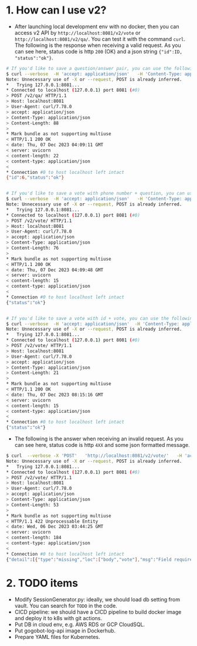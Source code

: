 # 1. How can I use v2?
- After launching local development env with no docker, then you can access v2 API by `http://localhost:8081/v2/vote` or `http://localhost:8081/v2/qa/`. You can test it with the command `curl`. The following is the response when receiving a valid request. As you can see here, status code is http `200` (OK) and a json string `{"id":ID, "status":"ok"}`.

```bash
# If you'd like to save a question/answer pair, you can use the following command.
$ curl --verbose  -H 'accept: application/json'   -H 'Content-Type: application/json'  -X POST http://localhost:8081/v2/qa/ -d '{"phone_number":"+886930900831", "question":"This is my question", "answer":"a answer"}'
Note: Unnecessary use of -X or --request, POST is already inferred.
*   Trying 127.0.0.1:8081...
* Connected to localhost (127.0.0.1) port 8081 (#0)
> POST /v2/qa/ HTTP/1.1
> Host: localhost:8081
> User-Agent: curl/7.78.0
> accept: application/json
> Content-Type: application/json
> Content-Length: 88
> 
* Mark bundle as not supporting multiuse
< HTTP/1.1 200 OK
< date: Thu, 07 Dec 2023 04:09:11 GMT
< server: uvicorn
< content-length: 22
< content-type: application/json
< 
* Connection #0 to host localhost left intact
{"id":6,"status":"ok"}


# If you'd like to save a vote with phone number + question, you can use the following command.
$ curl --verbose  -H 'accept: application/json'   -H 'Content-Type: application/json'  -X POST http://localhost:8081/v2/vote/ -d '{"phone_number":"+886930900831", "question":"This is my question",  "answer":"a answer","vote":"up"}'
Note: Unnecessary use of -X or --request, POST is already inferred.
*   Trying 127.0.0.1:8081...
* Connected to localhost (127.0.0.1) port 8081 (#0)
> POST /v2/vote/ HTTP/1.1
> Host: localhost:8081
> User-Agent: curl/7.78.0
> accept: application/json
> Content-Type: application/json
> Content-Length: 76
> 
* Mark bundle as not supporting multiuse
< HTTP/1.1 200 OK
< date: Thu, 07 Dec 2023 04:09:48 GMT
< server: uvicorn
< content-length: 15
< content-type: application/json
< 
* Connection #0 to host localhost left intact
{"status":"ok"}


# If you'd like to save a vote with id + vote, you can use the following command.
$ curl --verbose  -H 'accept: application/json'  -H 'Content-Type: application/json'  -X POST http://localhost:8081/v2/vote/ -d '{"id":6, "vote":"up"}'
Note: Unnecessary use of -X or --request, POST is already inferred.
*   Trying 127.0.0.1:8081...
* Connected to localhost (127.0.0.1) port 8081 (#0)
> POST /v2/vote/ HTTP/1.1
> Host: localhost:8081
> User-Agent: curl/7.78.0
> accept: application/json
> Content-Type: application/json
> Content-Length: 21
> 
* Mark bundle as not supporting multiuse
< HTTP/1.1 200 OK
< date: Thu, 07 Dec 2023 08:15:16 GMT
< server: uvicorn
< content-length: 15
< content-type: application/json
< 
* Connection #0 to host localhost left intact
{"status":"ok"}
``` 

-  The following is the answer when receiving an invalid request. As you can see here, status code is http `4XX` and some json formatted message.
```bash
$ curl  --verbose -X 'POST'   'http://localhost:8081/v2/vote/'   -H 'accept: application/json'   -H 'Content-Type: application/json'   -d '{  "phone_number": "+8869000000", "question":"QUESTION"}'
Note: Unnecessary use of -X or --request, POST is already inferred.
*   Trying 127.0.0.1:8081...
* Connected to localhost (127.0.0.1) port 8081 (#0)
> POST /v2/vote/ HTTP/1.1
> Host: localhost:8081
> User-Agent: curl/7.78.0
> accept: application/json
> Content-Type: application/json
> Content-Length: 53
> 
* Mark bundle as not supporting multiuse
< HTTP/1.1 422 Unprocessable Entity
< date: Wed, 06 Dec 2023 03:44:25 GMT
< server: uvicorn
< content-length: 184
< content-type: application/json
< 
* Connection #0 to host localhost left intact
{"detail":[{"type":"missing","loc":["body","vote"],"msg":"Field required","input":{"phone_number":"+8869000000","question":"QUESTION"},"url":"https://errors.pydantic.dev/2.5/v/missing"}]}

```

# 2. TODO items
- Modify SessionGenerator.py: ideally, we should load db setting from vault. You can search for `TODO` in the code.
- CICD pipeline: we should have a CICD pipeline to build docker image and deploy it to k8s with git actions.
- Put DB in cloud env, e.g. AWS RDS or GCP CloudSQL.
- Put gogobot-log-api image in Dockerhub.
- Prepare YAML files for Kubernetes.
